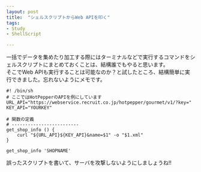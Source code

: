 ```yaml
---
layout: post
title:  "シェルスクリプトからWeb APIを叩く"
tags:
- Study
- ShellScript

---
```

一括でデータを集めたり加工する際にはターミナルなどで実行するコマンドをシェルスクリプトにまとめておくことは、結構誰でもやると思います。  
そこでWeb APIも実行することは可能なのか？と試したところ、結構簡単に実行できました。忘れないようにメモです。

```shell:
#! /bin/sh
# ここではHotPepperのAPIを例にしています
URL_API="https://webservice.recruit.co.jp/hotpepper/gourmet/v1/?key="
KEY_API="YOURKEY"

# 関数の定義
# -------------------------
get_shop_info () {
    curl "${URL_API}${KEY_API}&name=$1" -o "$1.xml"
}

get_shop_info 'SHOPNAME'

```

誤ったスクリプトを書いて、サーバを攻撃しないようにしましょうね!!

<!--

<a href="https://px.a8.net/svt/ejp?a8mat=2TIH2O+BZ1UR6+50+35UAKX" target="_blank" rel="nofollow">
<img border="0" width="300" height="250" alt="" src="https://www29.a8.net/svt/bgt?aid=170503152724&wid=001&eno=01&mid=s00000000018019121000&mc=1"></a>
<img border="0" width="1" height="1" src="https://www15.a8.net/0.gif?a8mat=2TIH2O+BZ1UR6+50+35UAKX" alt="">
-->
